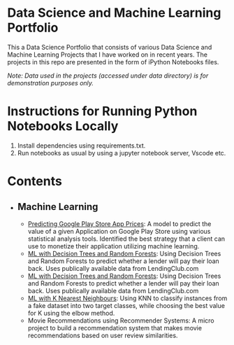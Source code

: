 # Data Science and Machine Learning Portfolio
This a Data Science Portfolio that consists of various Data Science and Machine Learning Projects that I have worked on in recent years. The projects in this repo are presented in the form of iPython Notebooks files. 

_Note: Data used in the projects (accessed under data directory) is for demonstration purposes only._

# Instructions for Running Python Notebooks Locally
1. Install dependencies using requirements.txt.
2. Run notebooks as usual by using a jupyter notebook server, Vscode etc.

# Contents
<ul>
 <li><h2>Machine Learning</h2></li>
 <ul>
  <li><a href="https://github.com/ortmasiu/data-science-portfolio/blob/main/Google%20Playstore%20Analytics.ipynb">Predicting Google Play Store App Prices</a>: A model to predict the value of a given Application on Google Play Store using various statistical analysis tools. Identified the best strategy that a client can use to monetize their application utilizing machine learning.</li>
  
  <li><a href="https://github.com/ortmasiu/data-science-portfolio/blob/main/Google%20Playstore%20Analytics.ipynb">ML with Decision Trees and Random Forests</a>: Using Decision Trees and Random Forests to predict whether a lender will pay their loan back. Uses publically available data from LendingClub.com</li>
  
  <li><a href="https://github.com/ortmasiu/data-science-portfolio/blob/main/Google%20Playstore%20Analytics.ipynb">ML with Decision Trees and Random Forests</a>: Using Decision Trees and Random Forests to predict whether a lender will pay their loan back. Uses publically available data from LendingClub.com</li>
  
  <li><a href="https://github.com/ortmasiu/data-science-portfolio/blob/main/Google%20Playstore%20Analytics.ipynb">ML with K Nearest Neighbours</a>: Using KNN to classify instances from a fake dataset into two target classes, while choosing the best value for K using the elbow method.</li>
  <li>
   <a>
Movie Recommendations using Recommender Systems</a>: A micro project to build a recommendation system that makes movie recommendations based on user review similarities.
  </li>
 </ul>
 </ul>


